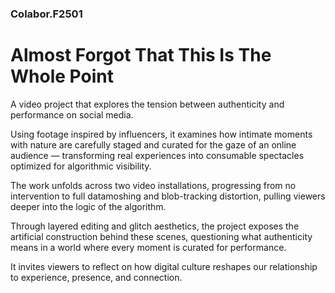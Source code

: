 ### Colabor.F2501

# Almost Forgot That This Is The Whole Point

A video project that explores the tension between authenticity and performance on social media.

Using footage inspired by influencers, it examines how intimate moments with nature are carefully staged and curated for the gaze of an online audience — transforming real experiences into consumable spectacles optimized for algorithmic visibility.

The work unfolds across two video installations, progressing from no intervention to full datamoshing and blob-tracking distortion, pulling viewers deeper into the logic of the algorithm.

Through layered editing and glitch aesthetics, the project exposes the artificial construction behind these scenes, questioning what authenticity means in a world where every moment is curated for performance.

It invites viewers to reflect on how digital culture reshapes our relationship to experience, presence, and connection.
